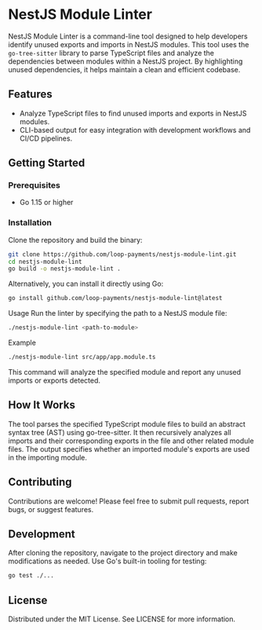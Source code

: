 # NestJS Module Linter

NestJS Module Linter is a command-line tool designed to help developers
identify unused exports and imports in NestJS modules. This tool uses the
`go-tree-sitter` library to parse TypeScript files and analyze the dependencies
between modules within a NestJS project. By highlighting unused dependencies,
it helps maintain a clean and efficient codebase.

## Features

- Analyze TypeScript files to find unused imports and exports in NestJS modules.
- CLI-based output for easy integration with development workflows and CI/CD
  pipelines.

## Getting Started

### Prerequisites

- Go 1.15 or higher

### Installation

Clone the repository and build the binary:

```bash
git clone https://github.com/loop-payments/nestjs-module-lint.git
cd nestjs-module-lint
go build -o nestjs-module-lint .
```

Alternatively, you can install it directly using Go:

```bash
go install github.com/loop-payments/nestjs-module-lint@latest
```

Usage
Run the linter by specifying the path to a NestJS module file:

```bash
./nestjs-module-lint <path-to-module>
```

Example

```bash
./nestjs-module-lint src/app/app.module.ts
```

This command will analyze the specified module and report any unused imports
or exports detected.

## How It Works

The tool parses the specified TypeScript module files to build an abstract
syntax tree (AST) using go-tree-sitter. It then recursively analyzes all
imports and their corresponding exports in the file and other related module
files. The output specifies whether an imported module's exports are used in
the importing module.

## Contributing

Contributions are welcome! Please feel free to submit pull requests, report
bugs, or suggest features.

## Development

After cloning the repository, navigate to the project directory and make
modifications as needed. Use Go's built-in tooling for testing:

```bash
go test ./...
```

## License

Distributed under the MIT License. See LICENSE for more information.
